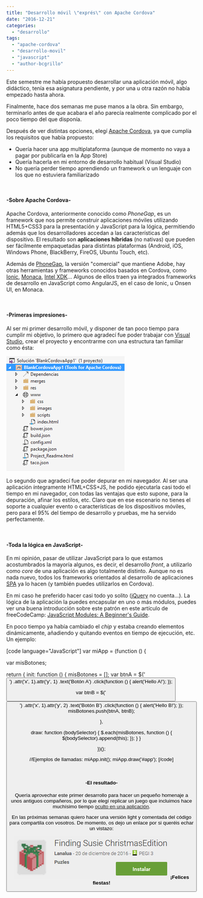 ```yaml
---
title: "Desarrollo móvil \"exprés\" con Apache Cordova"
date: "2016-12-21"
categories: 
  - "desarrollo"
tags: 
  - "apache-cordova"
  - "desarrollo-movil"
  - "javascript"
  - "author-bcgrillo"
---
```


Este semestre me había propuesto desarrollar una aplicación móvil, algo didáctico, tenía esa asignatura pendiente, y por una u otra razón no había empezado hasta ahora.

Finalmente, hace dos semanas me puse manos a la obra. Sin embargo, terminarlo antes de que acabara el año parecía realmente complicado por el poco tiempo del que disponía.

Después de ver distintas opciones, elegí [Apache Cordova](https://cordova.apache.org/), ya que cumplía los requisitos que había propuesto:

- Quería hacer una app multiplataforma (aunque de momento no vaya a pagar por publicarla en la App Store)
- Quería hacerla en mi entorno de desarrollo habitual (Visual Studio)
- No quería perder tiempo aprendiendo un framework o un lenguaje con los que no estuviera familiarizado

 

#### \-Sobre Apache Cordova-

Apache Cordova, anteriormente conocido como _PhoneGap_, es un framework que nos permite construir aplicaciones móviles utilizando HTML5+CSS3 para la presentación y JavaScript para la lógica, permitiendo además que los desarrolladores accedan a las características del dispositivo. El resultado son **aplicaciones híbridas** (no nativas) que pueden ser fácilmente empaquetadas para distintas plataformas (Android, iOS, Windows Phone, BlackBerry, FireOS, Ubuntu Touch, etc).

Además de [PhoneGap](https://build.phonegap.com/), la versión "comercial" que mantiene Adobe, hay otras herramientas y frameworks conocidos basados en Cordova, como [Ionic](https://ionicframework.com/), [Monaca](https://monaca.io/es/), [Intel XDK](https://software.intel.com/es-es/intel-xdk)... Algunos de ellos traen ya integrados frameworks de desarrollo en JavaScript como AngularJS, en el caso de Ionic, u Onsen UI, en Monaca.

 

#### \-Primeras impresiones-

Al ser mi primer desarrollo móvil, y disponer de tan poco tiempo para cumplir mi objetivo, lo primero que agradecí fue poder trabajar con [Visual Studio](https://www.visualstudio.com/es/vs/cordova/), crear el proyecto y encontrarme con una estructura tan familiar como ésta:

![Cordova](/images/Cordova.png)

Lo segundo que agradecí fue poder depurar en mi navegador. Al ser una aplicación íntegramente HTML+CSS+JS, he podido ejecutarla casi todo el tiempo en mi navegador, con todas las ventajas que esto supone, para la depuración, afinar los estilos, etc. Claro que en ese escenario no tienes el soporte a cualquier evento o características de los dispositivos móviles, pero para el 95% del tiempo de desarrollo y pruebas, me ha servido perfectamente.

 

#### \-Toda la lógica en JavaScript-

En mi opinión, pasar de utilizar JavaScript para lo que estamos acostumbrados la mayoría algunos, es decir, el desarrollo _front_, a utilizarlo como _core_ de una aplicación es algo totalmente distinto. Aunque no es nada nuevo, todos los frameworks orientados al desarrollo de aplicaciones [SPA](https://es.wikipedia.org/wiki/Single-page_application) ya lo hacen (y también puedes utilizarlos en Cordova).

En mi caso he preferido hacer casi todo yo solito ([jQuery](https://jquery.com/) no cuenta...). La lógica de la aplicación la puedes encapsular en uno o más módulos, puedes ver una buena introducción sobre este patrón en este artículo de freeCodeCamp: [JavaScript Modules: A Beginner's Guide](https://medium.freecodecamp.com/javascript-modules-a-beginner-s-guide-783f7d7a5fcc).

En poco tiempo ya había cambiado el _chip_ y estaba creando elementos dinámicamente, añadiendo y quitando eventos en tiempo de ejecución, etc. Un ejemplo:

\[code language="JavaScript"\] var miApp = (function () {

var misBotones;

return { init: function () { misBotones = \[\]; var btnA = $('<button/>') .attr('x', 1).attr('y', 1) .text('Botón A') .click(function () { alert('Hello A!'); });

var btnB = $('<button/>') .attr('x', 1).attr('y', 2) .text('Botón B') .click(function () { alert('Hello B!'); }); misBotones.push(btnA, btnB);

},

draw: function (bodySelector) { $.each(misBotones, function () { $(bodySelector).append(this); }); } }

})();

//Ejemplos de llamadas: miApp.init(); miApp.draw('#app'); \[/code\]

 

#### \-El resultado-

Quería aprovechar este primer desarrollo para hacer un pequeño homenaje a unos antiguos compañeros, por lo que elegí replicar un juego que incluimos hace muchísimo tiempo [oculto en una aplicación](https://es.wikipedia.org/wiki/Huevo_de_pascua_(virtual)).

En las próximas semanas quiero hacer una versión light y comentada del código para compartila con vosotros. De momento, os dejo un enlace por si queréis echar un vistazo:

[![play](/images/play.png)](https://play.google.com/store/apps/details?id=com.lanalua.findingSusieCE)**¡Felices fiestas!**

